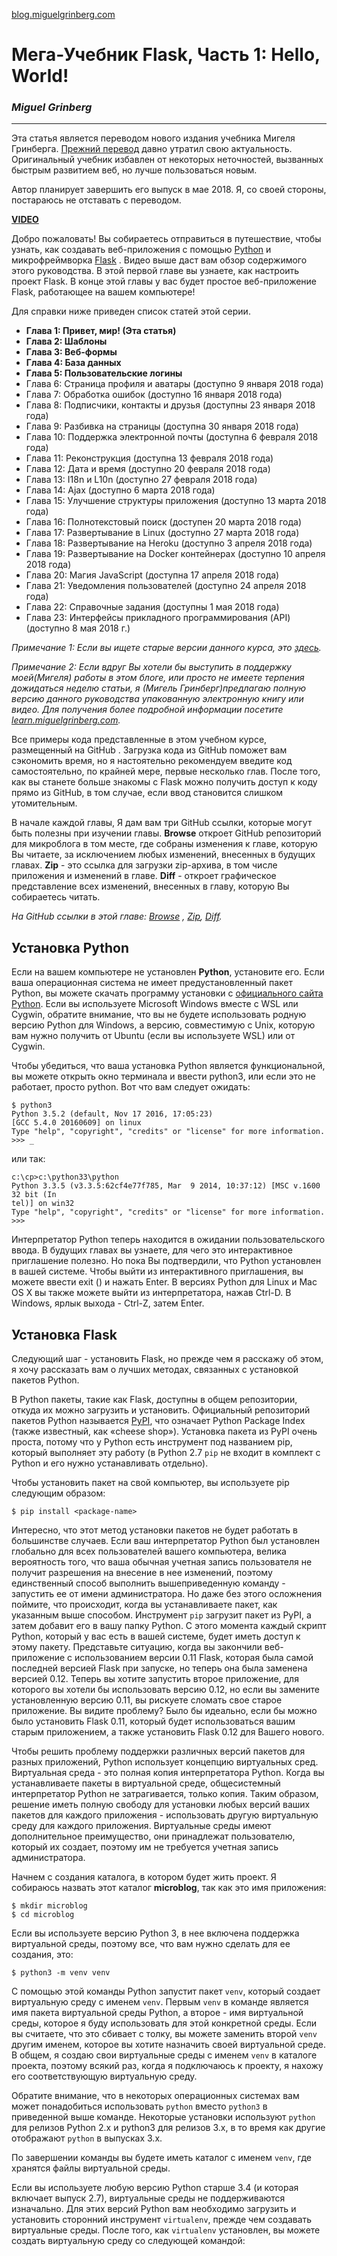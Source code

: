 [blog.miguelgrinberg.com](http://blog.miguelgrinberg.com "blog.miguelgrinberg.com")

# Мега-Учебник Flask, Часть 1: Hello, World! #
### *Miguel Grinberg* ###

----

Эта статья является переводом нового издания учебника Мигеля Гринберга. [Прежний перевод](https://habrahabr.ru/post/193242/ "Прежний перевод") давно утратил свою актуальность. Оригинальный учебник избавлен от некоторых неточностей, вызванных быстрым развитием веб, но лучше пользоваться новым.

Автор планирует завершить его выпуск в мае 2018. Я, со своей стороны, постараюсь не отставать с переводом.

[**VIDEO**](https://player.vimeo.com/video/248628320 "video")

Добро пожаловать! Вы собираетесь отправиться в путешествие, чтобы узнать, как создавать веб-приложения с помощью [Python](https://python.org/ "Python") и микрофреймворка [Flask](http://flask.pocoo.org/ "Flask") . Видео выше даст вам обзор содержимого этого руководства. В этой первой главе вы узнаете, как настроить проект Flask. В конце этой главы у вас будет простое веб-приложение Flask, работающее на вашем компьютере!

Для справки ниже приведен список статей этой серии.

- **Глава 1: Привет, мир! (Эта статья)**
- **Глава 2: Шаблоны**
- **Глава 3: Веб-формы**
- **Глава 4: База данных**
- **Глава 5: Пользовательские логины**
- Глава 6: Страница профиля и аватары (доступно 9 января 2018 года)
- Глава 7: Обработка ошибок (доступно 16 января 2018 года)
- Глава 8: Подписчики, контакты и друзья (доступны 23 января 2018 года)
- Глава 9: Разбивка на страницы (доступна 30 января 2018 года)
- Глава 10: Поддержка электронной почты (доступна 6 февраля 2018 года)
- Глава 11: Реконструкция (доступна 13 февраля 2018 года)
- Глава 12: Дата и время (доступно 20 февраля 2018 года)
- Глава 13: I18n и L10n (доступно 27 февраля 2018 года)
- Глава 14: Ajax (доступно 6 марта 2018 года)
- Глава 15: Улучшение структуры приложения (доступно 13 марта 2018 года)
- Глава 16: Полнотекстовый поиск (доступен 20 марта 2018 года)
- Глава 17: Развертывание в Linux (доступно 27 марта 2018 года)
- Глава 18: Развертывание на Heroku (доступно 3 апреля 2018 года)
- Глава 19: Развертывание на Docker контейнерах (доступно 10 апреля 2018 года)
- Глава 20: Магия JavaScript (доступна 17 апреля 2018 года)
- Глава 21: Уведомления пользователей (доступно 24 апреля 2018 года)
- Глава 22: Справочные задания (доступны 1 мая 2018 года)
- Глава 23: Интерфейсы прикладного программирования (API) (доступно 8 мая 2018 г.)

*Примечание 1: Если вы ищете старые версии данного курса, это [здесь](https://blog.miguelgrinberg.com/post/the-flask-mega-tutorial-part-i-hello-world-legacy "здесь").*

*Примечание 2: Если вдруг Вы хотели бы выступить в поддержку моей(Мигеля) работы в этом блоге, или просто не имеете терпения дожидаться неделю статьи, я (Мигель Гринберг)предлагаю полную версию данного руководства упакованную электронную книгу или видео. Для получения более подробной информации посетите [learn.miguelgrinberg.com](http://learn.miguelgrinberg.com "learn.miguelgrinberg.com").*

Все примеры кода представленные в этом учебном курсе, размещенный на GitHub . Загрузка кода из GitHub поможет вам сэкономить время, но я настоятельно рекомендуем введите код самостоятельно, по крайней мере, первые несколько глав. После того, как вы станете больше знакомы с Flask можно получить доступ к коду прямо из GitHub, в том случае, если ввод становится слишком утомительным.

В начале каждой главы, Я дам вам три GitHub ссылки, которые могут быть полезны при изучении главы. **Browse** откроет GitHub репозиторий для микроблога в том месте, где собраны изменения к главе, которую Вы читаете, за исключением любых изменений, внесенных в будущих главах. **Zip** - это ссылка для загрузки zip-архива, в том числе приложения  и изменений в главе. **Diff** - откроет графическое представление всех изменений, внесенных в главу, которую Вы собираетесь читать.

*На GitHub ссылки в этой главе: [Browse](https://github.com/miguelgrinberg/microblog/tree/v0.1 "Browse ") , [Zip](https://github.com/miguelgrinberg/microblog/archive/v0.1.zip "Zip"), [Diff](https://github.com/miguelgrinberg/microblog/compare/v0.0...v0.1 "Diff").*

## Установка Python ##

Если на вашем компьютере не установлен **Python**, установите его. Если ваша операционная система не имеет предустановленный пакет Python, вы можете скачать программу установки с [официального сайта Python](http://python.org/download/). Если вы используете Microsoft Windows вместе с WSL или Cygwin, обратите внимание, что вы не будете использовать родную версию Python для Windows, а версию, совместимую с Unix, которую вам нужно получить от Ubuntu (если вы используете WSL) или от Cygwin.

Чтобы убедиться, что ваша установка Python является функциональной, вы можете открыть окно терминала и ввести python3, или если это не работает, просто python. Вот что вам следует ожидать:

    $ python3
    Python 3.5.2 (default, Nov 17 2016, 17:05:23)
    [GCC 5.4.0 20160609] on linux
    Type "help", "copyright", "credits" or "license" for more information.
    >>> _

или так:

    c:\cp>c:\python33\python
    Python 3.3.5 (v3.3.5:62cf4e77f785, Mar  9 2014, 10:37:12) [MSC v.1600 32 bit (In
    tel)] on win32
    Type "help", "copyright", "credits" or "license" for more information.
    >>>

Интерпретатор Python теперь находится в ожидании пользовательского ввода. В будущих главах вы узнаете, для чего это интерактивное приглашение полезно. Но пока Вы подтвердили, что Python установлен в вашей системе. Чтобы выйти из интерактивного приглашения, вы можете ввести exit () и нажать Enter. В версиях Python для Linux и Mac OS X вы также можете выйти из интерпретатора, нажав Ctrl-D. В Windows, ярлык выхода - Ctrl-Z, затем Enter.

## Установка Flask ##

Следующий шаг - установить Flask, но прежде чем я расскажу об этом, я хочу рассказать вам о лучших методах, связанных с установкой пакетов Python.

В Python пакеты, такие как Flask, доступны в общем репозитории, откуда их можно загрузить и установить. Официальный репозиторий пакетов Python называется [PyPI](https://pypi.python.org/pypi), что означает Python Package Index (также известный, как «cheese shop»). Установка пакета из PyPI очень проста, потому что у Python есть инструмент под названием pip, который выполняет эту работу (в Python 2.7 `pip` не входит в комплект с Python и его нужно устанавливать отдельно).

Чтобы установить пакет на свой компьютер, вы используете pip следующим образом:

    $ pip install <package-name>

Интересно, что этот метод установки пакетов не будет работать в большинстве случаев. Если ваш интерпретатор Python был установлен глобально для всех пользователей вашего компьютера, велика вероятность того, что ваша обычная учетная запись пользователя не получит разрешения на внесение в нее изменений, поэтому единственный способ выполнить вышеприведенную команду - запустить ее от имени администратора. Но даже без этого осложнения поймите, что происходит, когда вы устанавливаете пакет, как указанным выше способом. Инструмент `pip` загрузит пакет из PyPI, а затем добавит его в вашу папку Python. С этого момента каждый скрипт Python, который у вас есть в вашей системе, будет иметь доступ к этому пакету. Представьте ситуацию, когда вы закончили веб-приложение с использованием версии 0.11 Flask, которая была самой последней версией Flask при запуске, но теперь она была заменена версией 0.12. Теперь вы хотите запустить второе приложение, для которого вы хотели бы использовать версию 0.12, но если вы замените установленную версию 0.11, вы рискуете сломать свое старое приложение. Вы видите проблему? Было бы идеально, если бы можно было установить Flask 0.11, который будет использоваться вашим старым приложением, а также установить Flask 0.12 для Вашего нового.

Чтобы решить проблему поддержки различных версий пакетов для разных приложений, Python использует концепцию виртуальных сред. Виртуальная среда - это полная копия интерпретатора Python. Когда вы устанавливаете пакеты в виртуальной среде, общесистемный интерпретатор Python не затрагивается, только копия. Таким образом, решение иметь полную свободу для установки любых версий ваших пакетов для каждого приложения - использовать другую виртуальную среду для каждого приложения. Виртуальные среды имеют дополнительное преимущество, они принадлежат пользователю, который их создает, поэтому им не требуется учетная запись администратора.

Начнем с создания каталога, в котором будет жить проект. Я собираюсь назвать этот каталог **microblog**, так как это имя приложения:

    $ mkdir microblog
    $ cd microblog

Если вы используете версию Python 3, в нее включена поддержка виртуальной среды, поэтому все, что вам нужно сделать для ее создания, это:

    $ python3 -m venv venv

С помощью этой команды Python запустит пакет `venv`, который создает виртуальную среду с именем `venv`. Первым `venv` в команде является имя пакета виртуальной среды Python, а второе - имя виртуальной среды, которое я буду использовать для этой конкретной среды. Если вы считаете, что это сбивает с толку, вы можете заменить второй `venv` другим именем, которое вы хотите назначить своей виртуальной среде. В общем, я создаю свои виртуальные среды с именем `venv` в каталоге проекта, поэтому всякий раз, когда я подключаюсь к проекту, я нахожу его соответствующую виртуальную среду.

Обратите внимание, что в некоторых операционных системах вам может понадобиться использовать `python` вместо `python3` в приведенной выше команде. Некоторые установки используют `python` для релизов Python 2.x и python3 для релизов 3.x, в то время как другие отображают `python` в выпусках 3.x.

По завершении команды вы будете иметь каталог с именем `venv`, где хранятся файлы виртуальной среды.

Если вы используете любую версию Python старше 3.4 (и которая включает выпуск 2.7), виртуальные среды не поддерживаются изначально. Для этих версий Python вам необходимо загрузить и установить сторонний инструмент `virtualenv`, прежде чем создавать виртуальные среды. После того, как `virtualenv` установлен, вы можете создать виртуальную среду со следующей командой:

